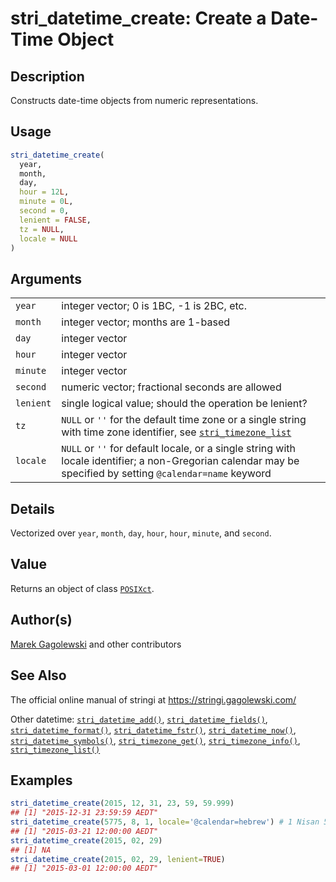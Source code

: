 # stri\_datetime\_create: Create a Date-Time Object

## Description

Constructs date-time objects from numeric representations.

## Usage

```r
stri_datetime_create(
  year,
  month,
  day,
  hour = 12L,
  minute = 0L,
  second = 0,
  lenient = FALSE,
  tz = NULL,
  locale = NULL
)
```

## Arguments

|           |                                                                                                                                                             |
|-----------|-------------------------------------------------------------------------------------------------------------------------------------------------------------|
| `year`    | integer vector; 0 is 1BC, -1 is 2BC, etc.                                                                                                                   |
| `month`   | integer vector; months are 1-based                                                                                                                          |
| `day`     | integer vector                                                                                                                                              |
| `hour`    | integer vector                                                                                                                                              |
| `minute`  | integer vector                                                                                                                                              |
| `second`  | numeric vector; fractional seconds are allowed                                                                                                              |
| `lenient` | single logical value; should the operation be lenient?                                                                                                      |
| `tz`      | `NULL` or `''` for the default time zone or a single string with time zone identifier, see [`stri_timezone_list`](stri_timezone_list.md)                    |
| `locale`  | `NULL` or `''` for default locale, or a single string with locale identifier; a non-Gregorian calendar may be specified by setting `@calendar=name` keyword |

## Details

Vectorized over `year`, `month`, `day`, `hour`, `hour`, `minute`, and `second`.

## Value

Returns an object of class [`POSIXct`](https://stat.ethz.ch/R-manual/R-devel/library/base/html/DateTimeClasses.html).

## Author(s)

[Marek Gagolewski](https://www.gagolewski.com/) and other contributors

## See Also

The official online manual of <span class="pkg">stringi</span> at <https://stringi.gagolewski.com/>

Other datetime: [`stri_datetime_add()`](stri_datetime_add.md), [`stri_datetime_fields()`](stri_datetime_fields.md), [`stri_datetime_format()`](stri_datetime_format.md), [`stri_datetime_fstr()`](stri_datetime_fstr.md), [`stri_datetime_now()`](stri_datetime_now.md), [`stri_datetime_symbols()`](stri_datetime_symbols.md), [`stri_timezone_get()`](stri_timezone_set.md), [`stri_timezone_info()`](stri_timezone_info.md), [`stri_timezone_list()`](stri_timezone_list.md)

## Examples




```r
stri_datetime_create(2015, 12, 31, 23, 59, 59.999)
## [1] "2015-12-31 23:59:59 AEDT"
stri_datetime_create(5775, 8, 1, locale='@calendar=hebrew') # 1 Nisan 5775 -> 2015-03-21
## [1] "2015-03-21 12:00:00 AEDT"
stri_datetime_create(2015, 02, 29)
## [1] NA
stri_datetime_create(2015, 02, 29, lenient=TRUE)
## [1] "2015-03-01 12:00:00 AEDT"
```
